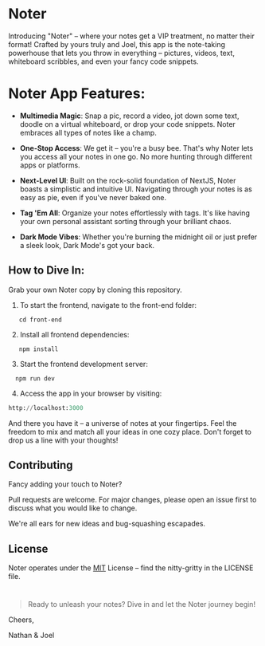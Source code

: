 # Noter
Introducing "Noter" – where your notes get a VIP treatment, no matter their format! Crafted by yours truly and Joel, this app is the note-taking powerhouse that lets you throw in everything – pictures, videos, text, whiteboard scribbles, and even your fancy code snippets.

# Noter App Features:
- **Multimedia Magic**: Snap a pic, record a video, jot down some text, doodle on a virtual whiteboard, or drop your code snippets. Noter embraces all types of notes like a champ.

- **One-Stop Access**: We get it – you're a busy bee. That's why Noter lets you access all your notes in one go. No more hunting through different apps or platforms.

- **Next-Level UI**: Built on the rock-solid foundation of NextJS, Noter boasts a simplistic and intuitive UI. Navigating through your notes is as easy as pie, even if you've never baked one.

- **Tag 'Em All**: Organize your notes effortlessly with tags. It's like having your own personal assistant sorting through your brilliant chaos.

- **Dark Mode Vibes**: Whether you're burning the midnight oil or just prefer a sleek look, Dark Mode's got your back.



## How to Dive In:


Grab your own Noter copy by cloning this repository.

1. To start the frontend, navigate to the front-end folder:
```
   cd front-end
```
2. Install all frontend dependencies:
```
   npm install
```
3. Start the frontend development server:
```
  npm run dev
```
4. Access the app in your browser by visiting: 
```python
http://localhost:3000
```


And there you have it – a universe of notes at your fingertips. Feel the freedom to mix and match all your ideas in one cozy place. Don't forget to drop us a line with your thoughts!



## Contributing

Fancy adding your touch to Noter? 

Pull requests are welcome. For major changes, please open an issue first
to discuss what you would like to change.

We're all ears for new ideas and bug-squashing escapades.


## License

Noter operates under the [MIT](https://choosealicense.com/licenses/mit/) License – find the nitty-gritty in the LICENSE file.

#

>Ready to unleash your notes? Dive in and let the Noter journey begin!


Cheers, 

Nathan & Joel
